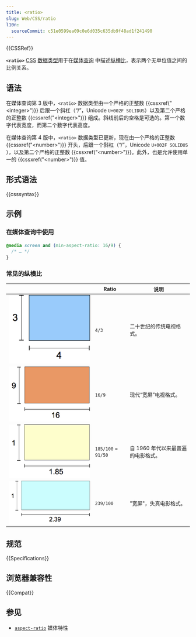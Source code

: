 ```yaml
---
title: <ratio>
slug: Web/CSS/ratio
l10n:
  sourceCommit: c51e0599ea09c0e6d035c635db9f48ad1f241490
---
```


{{CSSRef}}

**`<ratio>`** [CSS](/zh-CN/docs/Web/CSS) [数据类型](/zh-CN/docs/Web/CSS/CSS_Types)用于在[媒体查询](/zh-CN/docs/Web/CSS/CSS_media_queries)
中描述[纵横比](/zh-CN/docs/Web/CSS/@media/aspect-ratio)，表示两个无单位值之间的比例关系。

## 语法

在媒体查询第 3 版中，`<ratio>` 数据类型由一个严格的正整数 {{cssxref("&lt;integer&gt;")}} 后跟一个斜杠（“/”，Unicode `U+002F SOLIDUS`）以及第二个严格的正整数
{{cssxref("&lt;integer&gt;")}} 组成。斜线前后的空格是可选的。第一个数字代表宽度，而第二个数字代表高度。

在媒体查询第 4 版中，`<ratio>` 数据类型已更新，现在由一个严格的正整数 {{cssxref("&lt;number&gt;")}} 开头，后跟一个斜杠（“/”，Unicode `U+002F SOLIDUS`
），以及第二个严格的正整数 {{cssxref("&lt;number&gt;")}}。此外，也是允许使用单一的 {{cssxref("&lt;number&gt;")}} 值。

## 形式语法

{{csssyntax}}

## 示例

### 在媒体查询中使用

```css
@media screen and (min-aspect-ratio: 16/9) {
  /* … */
}
```

### 常见的纵横比

|                                                               | Ratio               | 说明                               |
| ------------------------------------------------------------- | ------------------- | ---------------------------------- |
| ![一个高为 3 个单位，宽为 4 个单位的矩形](ratio4_3.png)       | `4/3`               | 二十世纪的传统电视格式。           |
| ![一个高为 9 个单位，宽为 16 个单位的矩形](ratio16_9.png)     | `16/9`              | 现代“宽屏”电视格式。               |
| ![一个高为 1 个单位，宽为 1.85 个单位的矩形](ratio1_1.85.png) | `185/100` = `91/50` | 自 1960 年代以来最普遍的电影格式。 |
| ![一个高为 1 个单位，宽为 2.39 个单位的矩形](ratio1_2.39.png) | `239/100`           | "宽屏"，失真电影格式。             |

## 规范

{{Specifications}}

## 浏览器兼容性

{{Compat}}

## 参见

- [`aspect-ratio`](/zh-CN/docs/Web/CSS/@media/aspect-ratio) 媒体特性
